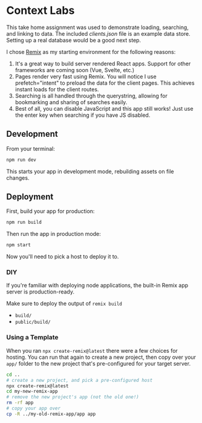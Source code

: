 # Context Labs

This take home assignment was used to demonstrate loading, searching, and linking to data. The included _clients.json_ file is an example
data store. Setting up a real database would be a good next step.

I chose [Remix](https://remix.run) as my starting environment for the following reasons:

1. It's a great way to build server rendered React apps. Support for other frameworks are coming soon (Vue, Svelte, etc.)
2. Pages render very fast using Remix. You will notice I use prefetch="intent" to preload the data for the client pages. This achieves instant loads for the client routes.
3. Searching is all handled through the querystring, allowing for bookmarking and sharing of searches easily.
4. Best of all, you can disable JavaScript and this app still works! Just use the enter key when searching if you have JS disabled.

## Development

From your terminal:

```sh
npm run dev
```

This starts your app in development mode, rebuilding assets on file changes.

## Deployment

First, build your app for production:

```sh
npm run build
```

Then run the app in production mode:

```sh
npm start
```

Now you'll need to pick a host to deploy it to.

### DIY

If you're familiar with deploying node applications, the built-in Remix app server is production-ready.

Make sure to deploy the output of `remix build`

- `build/`
- `public/build/`

### Using a Template

When you ran `npx create-remix@latest` there were a few choices for hosting. You can run that again to create a new project, then copy over your `app/` folder to the new project that's pre-configured for your target server.

```sh
cd ..
# create a new project, and pick a pre-configured host
npx create-remix@latest
cd my-new-remix-app
# remove the new project's app (not the old one!)
rm -rf app
# copy your app over
cp -R ../my-old-remix-app/app app
```
